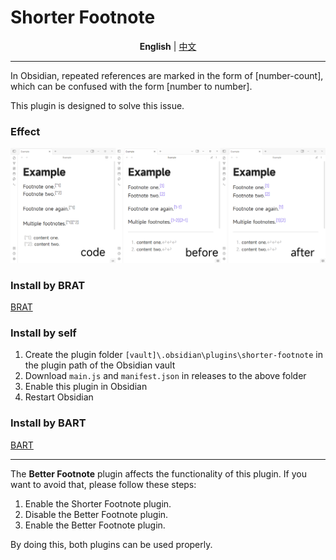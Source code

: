 # Shorter Footnote

<p align="center">
    <strong>English</strong> | <a href="./README_CN.md">中文</a>
</p>

---

In Obsidian, repeated references are marked in the form of [number-count], which can be confused with the form [number to number].

This plugin is designed to solve this issue.

### Effect

![](/assets/output.png)

### Install by BRAT

[BRAT](https://github.com/TfTHacker/obsidian42-brat)

### Install by self

1. Create the plugin folder `[vault]\.obsidian\plugins\shorter-footnote` in the plugin path of the Obsidian vault
2. Download `main.js` and `manifest.json` in releases to the above folder
3. Enable this plugin in Obsidian
4. Restart Obsidian

### Install by BART

[BART](https://github.com/TfTHacker/obsidian42-brat)

---

The **Better Footnote** plugin affects the functionality of this plugin. If you want to avoid that, please follow these steps:

1. Enable the Shorter Footnote plugin.
2. Disable the Better Footnote plugin.
3. Enable the Better Footnote plugin.

By doing this, both plugins can be used properly.

